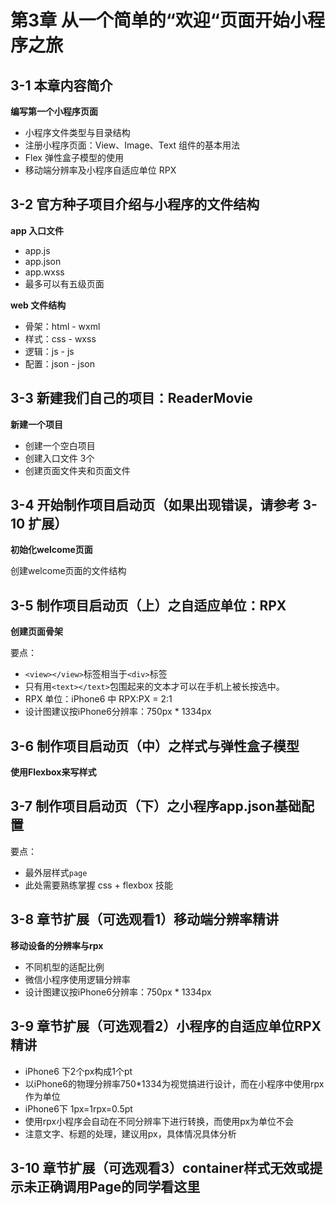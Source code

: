 # 第3章 从一个简单的“欢迎“页面开始小程序之旅

## 3-1 本章内容简介

**编写第一个小程序页面**

- 小程序文件类型与目录结构
- 注册小程序页面：View、Image、Text 组件的基本用法
- Flex 弹性盒子模型的使用
- 移动端分辨率及小程序自适应单位 RPX

## 3-2 官方种子项目介绍与小程序的文件结构

**app 入口文件**

- app.js
- app.json
- app.wxss
- 最多可以有五级页面

**web 文件结构**

- 骨架：html - wxml
- 样式：css - wxss
- 逻辑：js - js
- 配置：json - json

## 3-3 新建我们自己的项目：ReaderMovie

**新建一个项目**

- 创建一个空白项目
- 创建入口文件 3个
- 创建页面文件夹和页面文件

## 3-4 开始制作项目启动页（如果出现错误，请参考 3-10 扩展）

**初始化welcome页面**

创建welcome页面的文件结构

## 3-5 制作项目启动页（上）之自适应单位：RPX

**创建页面骨架**

要点：

- `<view></view>`标签相当于`<div>`标签
- 只有用`<text></text>`包围起来的文本才可以在手机上被长按选中。
- RPX 单位：iPhone6 中 RPX:PX = 2:1
- 设计图建议按iPhone6分辨率：750px * 1334px

## 3-6 制作项目启动页（中）之样式与弹性盒子模型

**使用Flexbox来写样式**

## 3-7 制作项目启动页（下）之小程序app.json基础配置

要点：

- 最外层样式`page`
- 此处需要熟练掌握 css + flexbox 技能

## 3-8 章节扩展（可选观看1）移动端分辨率精讲

**移动设备的分辨率与rpx**

- 不同机型的适配比例
- 微信小程序使用逻辑分辨率
- 设计图建议按iPhone6分辨率：750px * 1334px

## 3-9 章节扩展（可选观看2）小程序的自适应单位RPX精讲

- iPhone6 下2个px构成1个pt
- 以iPhone6的物理分辨率750*1334为视觉搞进行设计，而在小程序中使用rpx作为单位
- iPhone6下 1px=1rpx=0.5pt
- 使用rpx小程序会自动在不同分辨率下进行转换，而使用px为单位不会
- 注意文字、标题的处理，建议用px，具体情况具体分析

## 3-10 章节扩展（可选观看3）container样式无效或提示未正确调用Page的同学看这里
